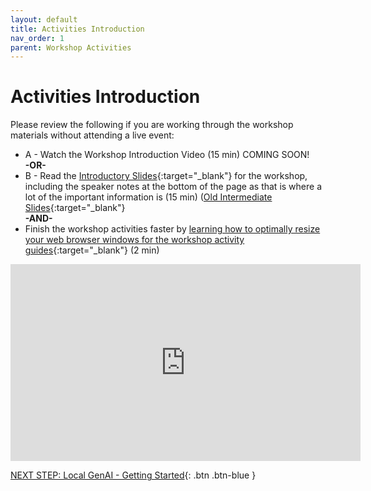```yaml
---
layout: default
title: Activities Introduction
nav_order: 1
parent: Workshop Activities
---
```

# Activities Introduction

Please review the following if you are working through the workshop materials without attending a live event:
- A - Watch the Workshop Introduction Video (15 min) COMING SOON!<br>
**-OR-**<br>
- B - Read the [Introductory Slides](https://docs.google.com/presentation/d/1t_7I8X4dvCMQEYQ9Vcdnt5NpJMu2kAmnMvGkaaPzDKc/edit?usp=sharing){:target="_blank"} for the workshop, including the speaker notes at the bottom of the page as that is where a lot of the important information is (15 min) ([Old Intermediate Slides](https://docs.google.com/presentation/d/1kJDpZQJLQh7ZLD_RQJqV5pw1loWlXoH7Pqu3e11LzDQ/){:target="_blank"}<br>
**-AND-**<br>
- Finish the workshop activities faster by [learning how to optimally resize your web browser windows for the workshop activity guides](https://www.youtube.com/watch?v=Igk5hZUfzN0){:target="_blank"} (2 min)<br>
<iframe width="560" height="315" src="https://www.youtube.com/embed/Igk5hZUfzN0" title="YouTube video player" frameborder="0" allow="accelerometer; autoplay; clipboard-write; encrypted-media; gyroscope; picture-in-picture" allowfullscreen></iframe>

[NEXT STEP: Local GenAI - Getting Started](1-local-genai-intro.html){: .btn .btn-blue }
